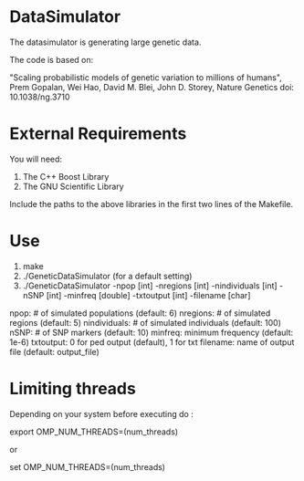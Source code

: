 # DataSimulator

The datasimulator is generating large genetic data. 

The code is based on:

"Scaling probabilistic models of genetic variation to millions of humans", Prem Gopalan, Wei Hao, David M. Blei, John D. Storey, Nature Genetics doi: 10.1038/ng.3710

# External Requirements
You will need: 
  1. The C++ Boost Library
  2. The GNU Scientific Library 
  
Include the paths to the above libraries in the first two lines of the Makefile.

# Use

1. make
2. ./GeneticDataSimulator (for a default setting)
3. ./GeneticDataSimulator -npop [int] -nregions [int] -nindividuals [int] -nSNP [int] -minfreq [double] -txtoutput [int] -filename [char]

  npop: # of simulated populations (default: 6)
  nregions: # of simulated regions (default: 5)
  nindividuals: # of simulated individuals (default: 100)
  nSNP: # of SNP markers (default: 10)
  minfreq: minimum frequency (default: 1e-6)
  txtoutput: 0 for ped output (default), 1 for txt
  filename: name of output file (default: output_file)

# Limiting threads
Depending on your system before executing do :

  export OMP_NUM_THREADS=(num_threads)
  
  or
  
  set OMP_NUM_THREADS=(num_threads)
 
